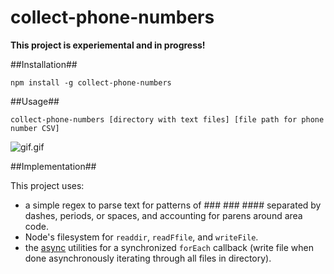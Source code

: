 # collect-phone-numbers

**This project is experiemental and in progress!**

##Installation##

`npm install -g collect-phone-numbers`


##Usage##

`collect-phone-numbers [directory with text files] [file path for phone number CSV]`

![gif.gif](http://s10.postimg.org/eb8tsrig9/works.gif)


##Implementation##

This project uses:
* a simple regex to parse text for patterns of ### ### #### separated by dashes, periods, or spaces, and accounting for parens around area code.
* Node's filesystem for `readdir`, `readFfile`, and `writeFile`.
* the [async](https://github.com/caolan/async) utilities for a synchronized `forEach` callback (write file when done asynchronously iterating through all files in directory).
